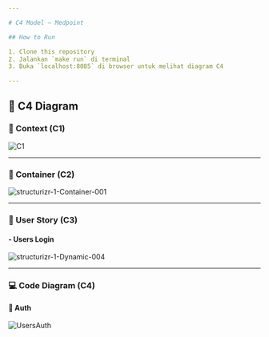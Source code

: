 ```yaml
---

# C4 Model – Medpoint

## How to Run

1. Clone this repository  
2. Jalankan `make run` di terminal  
3. Buka `localhost:8085` di browser untuk melihat diagram C4

---
```


## 🧱 C4 Diagram

### 📌 Context (C1)
![C1](https://github.com/user-attachments/assets/1c90615a-65f2-4fe2-878f-fd6e03a53952)

---

### 🧩 Container (C2)
![structurizr-1-Container-001](https://github.com/user-attachments/assets/3f628ea4-558a-42cb-b0e2-de81a208449a)

---

### 👥 User Story (C3)

#### - Users Login
![structurizr-1-Dynamic-004](https://github.com/user-attachments/assets/222c0df0-3497-4d1f-8b3b-f9daef90e1cb)

---

### 💻 Code Diagram (C4)

#### 🔐 Auth
![UsersAuth](https://github.com/user-attachments/assets/f828a040-fcb0-4e02-b37f-de9d241135a2)
